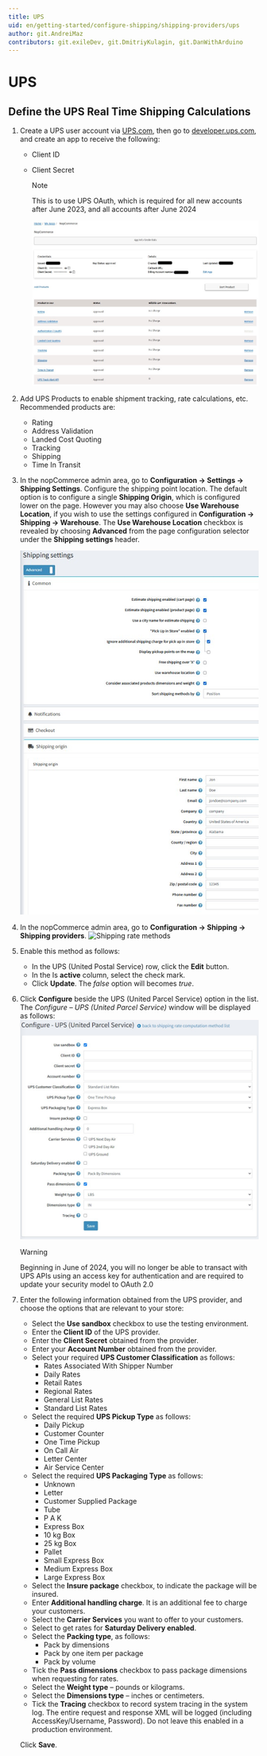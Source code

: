 ```yaml
---
title: UPS
uid: en/getting-started/configure-shipping/shipping-providers/ups
author: git.AndreiMaz
contributors: git.exileDev, git.DmitriyKulagin, git.DanWithArduino
---
```

# UPS

## Define the UPS Real Time Shipping Calculations

1. Create a UPS user account via [UPS.com](UPS.com "UPS.com"), then go to [developer.ups.com](developer.ups.com), and create an app to receive the following:
   * Client ID
   * Client Secret
     > [!NOTE]
     > This is to use UPS OAuth, which is required for all new accounts after June 2023, and all accounts after June 2024

     ![Shipping rate methods](_static/ups/ups-apps-configuration.jpg)

2. Add UPS Products to enable shipment tracking, rate calculations, etc. Recommended products are:

   * Rating
   * Address Validation
   * Landed Cost Quoting
   * Tracking
   * Shipping
   * Time In Transit

3. In the nopCommerce admin area, go to **Configuration → Settings → Shipping Settings**. Configure the shipping point location. The default option is to configure a single **Shipping Origin**, which is configured lower on the page. However you may also choose **Use Warehouse Location**, if you wish to use the settings configured in **Configuration → Shipping → Warehouse**. The **Use Warehouse Location** checkbox is revealed by choosing **Advanced** from the page configuration selector under the **Shipping settings** header.

   ![Shipping rate methods](_static/ups/shipping-settings-advanced.jpg)

4. In the nopCommerce admin area, go to **Configuration → Shipping → Shipping providers**.
   ![Shipping rate methods](_static/ups/shipping-rate-methods.jpg)

5. Enable this method as follows:

   * In the UPS (United Postal Service) row, click the **Edit** button.
   * In the Is **active** column, select the check mark.
   * Click **Update**. The *false* option will becomes *true*.
6. Click **Configure** beside the UPS (United Parcel Service) option in the list.
   The *Configure – UPS (United Parcel Service)* window will be displayed as follows: ![Configure page](_static/ups/ups-configure.jpg)

   > [!WARNING]
   > Beginning in June of 2024, you will no longer be able to transact with UPS APIs using an access key for authentication and are required to update your security model to OAuth 2.0

7. Enter the following information obtained from the UPS provider, and choose the options that are relevant to your store:

   * Select the **Use sandbox** checkbox to use the testing environment.
   * Enter the **Client ID** of the UPS provider.
   * Enter the **Client Secret** obtained from the provider.
   * Enter your **Account Number** obtained from the provider.
   * Select your required **UPS Customer Classification** as follows:
     * Rates Associated With Shipper Number
     * Daily Rates
     * Retail Rates
     * Regional Rates
     * General List Rates
     * Standard List Rates
   * Select the required **UPS Pickup Type** as follows:
     * Daily Pickup
     * Customer Counter
     * One Time Pickup
     * On Call Air
     * Letter Center
     * Air Service Center
   * Select the required **UPS Packaging Type** as follows:
     * Unknown
     * Letter
     * Customer Supplied Package
     * Tube
     * P A K
     * Express Box
     * 10 kg Box
     * 25 kg Box
     * Pallet
     * Small Express Box
     * Medium Express Box
     * Large Express Box
   * Select the **Insure package** checkbox, to indicate the package will be insured.
   * Enter **Additional handling charge**. It is an additional fee to charge your customers.
   * Select the **Carrier Services** you want to offer to your customers.
   * Select to get rates for **Saturday Delivery enabled**.
   * Select the **Packing type**, as follows:
     * Pack by dimensions
     * Pack by one item per package
     * Pack by volume
   * Tick the **Pass dimensions** checkbox to pass package dimensions when requesting for rates.
   * Select the **Weight type** – pounds or kilograms.
   * Select the **Dimensions type** – inches or centimeters.
   * Tick the **Tracing** checkbox to record system tracing in the system log. The entire request and response XML will be logged (including AccessKey/Username, Password). Do not leave this enabled in a production environment.

   Click **Save**.
